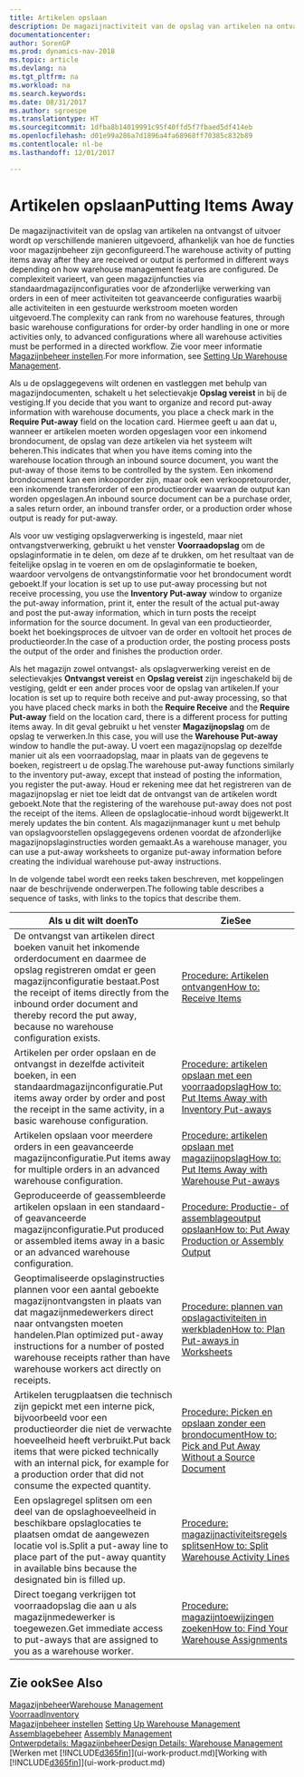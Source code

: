 ```yaml
---
title: Artikelen opslaan
description: De magazijnactiviteit van de opslag van artikelen na ontvangst of uitvoer wordt op verschillende manieren uitgevoerd, afhankelijk van hoe de functies voor magazijnbeheer zijn geconfigureerd.
documentationcenter: 
author: SorenGP
ms.prod: dynamics-nav-2018
ms.topic: article
ms.devlang: na
ms.tgt_pltfrm: na
ms.workload: na
ms.search.keywords: 
ms.date: 08/31/2017
ms.author: sgroespe
ms.translationtype: HT
ms.sourcegitcommit: 1dfba8b14019991c95f40ffd5f7fbaed5df414eb
ms.openlocfilehash: d01e99a286a7d1896a4fa68968ff70385c832b89
ms.contentlocale: nl-be
ms.lasthandoff: 12/01/2017

---
```

# <a name="putting-items-away"></a><span data-ttu-id="3e559-103">Artikelen opslaan</span><span class="sxs-lookup"><span data-stu-id="3e559-103">Putting Items Away</span></span>
<span data-ttu-id="3e559-104">De magazijnactiviteit van de opslag van artikelen na ontvangst of uitvoer wordt op verschillende manieren uitgevoerd, afhankelijk van hoe de functies voor magazijnbeheer zijn geconfigureerd.</span><span class="sxs-lookup"><span data-stu-id="3e559-104">The warehouse activity of putting items away after they are received or output is performed in different ways depending on how warehouse management features are configured.</span></span> <span data-ttu-id="3e559-105">De complexiteit varieert, van geen magazijnfuncties via standaardmagazijnconfiguraties voor de afzonderlijke verwerking van orders in een of meer activiteiten tot geavanceerde configuraties waarbij alle activiteiten in een gestuurde werkstroom moeten worden uitgevoerd.</span><span class="sxs-lookup"><span data-stu-id="3e559-105">The complexity can rank from no warehouse features, through basic warehouse configurations for order-by order handling in one or more activities only, to advanced configurations where all warehouse activities must be performed in a directed workflow.</span></span> <span data-ttu-id="3e559-106">Zie voor meer informatie [Magazijnbeheer instellen](warehouse-setup-warehouse.md).</span><span class="sxs-lookup"><span data-stu-id="3e559-106">For more information, see [Setting Up Warehouse Management](warehouse-setup-warehouse.md).</span></span>

<span data-ttu-id="3e559-107">Als u de opslaggegevens wilt ordenen en vastleggen met behulp van magazijndocumenten, schakelt u het selectievakje **Opslag vereist** in bij de vestiging.</span><span class="sxs-lookup"><span data-stu-id="3e559-107">If you decide that you want to organize and record put-away information with warehouse documents, you place a check mark in the **Require Put-away** field on the location card.</span></span> <span data-ttu-id="3e559-108">Hiermee geeft u aan dat u, wanneer er artikelen moeten worden opgeslagen voor een inkomend brondocument, de opslag van deze artikelen via het systeem wilt beheren.</span><span class="sxs-lookup"><span data-stu-id="3e559-108">This indicates that when you have items coming into the warehouse location through an inbound source document, you want the put-away of those items to be controlled by the system.</span></span> <span data-ttu-id="3e559-109">Een inkomend brondocument kan een inkooporder zijn, maar ook een verkoopretourorder, een inkomende transferorder of een productieorder waarvan de output kan worden opgeslagen.</span><span class="sxs-lookup"><span data-stu-id="3e559-109">An inbound source document can be a purchase order, a sales return order, an inbound transfer order, or a production order whose output is ready for put-away.</span></span>  

<span data-ttu-id="3e559-110">Als voor uw vestiging opslagverwerking is ingesteld, maar niet ontvangstverwerking, gebruikt u het venster **Voorraadopslag** om de opslaginformatie in te delen, om deze af te drukken, om het resultaat van de feitelijke opslag in te voeren en om de opslaginformatie te boeken, waardoor vervolgens de ontvangstinformatie voor het brondocument wordt geboekt.</span><span class="sxs-lookup"><span data-stu-id="3e559-110">If your location is set up to use put-away processing but not receive processing, you use the **Inventory Put-away** window to organize the put-away information, print it, enter the result of the actual put-away and post the put-away information, which in turn posts the receipt information for the source document.</span></span> <span data-ttu-id="3e559-111">In geval van een productieorder, boekt het boekingsproces de uitvoer van de order en voltooit het proces de productieorder.</span><span class="sxs-lookup"><span data-stu-id="3e559-111">In the case of a production order, the posting process posts the output of the order and finishes the production order.</span></span>

<span data-ttu-id="3e559-112">Als het magazijn zowel ontvangst- als opslagverwerking vereist en de selectievakjes **Ontvangst vereist** en **Opslag vereist** zijn ingeschakeld bij de vestiging, geldt er een ander proces voor de opslag van artikelen.</span><span class="sxs-lookup"><span data-stu-id="3e559-112">If your location is set up to require both receive and put-away processing, so that you have placed check marks in both the **Require Receive** and the **Require Put-away** field on the location card, there is a different process for putting items away.</span></span> <span data-ttu-id="3e559-113">In dit geval gebruikt u het venster **Magazijnopslag** om de opslag te verwerken.</span><span class="sxs-lookup"><span data-stu-id="3e559-113">In this case, you will use the **Warehouse Put-away** window to handle the put-away.</span></span> <span data-ttu-id="3e559-114">U voert een magazijnopslag op dezelfde manier uit als een voorraadopslag, maar in plaats van de gegevens te boeken, registreert u de opslag.</span><span class="sxs-lookup"><span data-stu-id="3e559-114">The warehouse put-away functions similarly to the inventory put-away, except that instead of posting the information, you register the put-away.</span></span> <span data-ttu-id="3e559-115">Houd er rekening mee dat het registreren van de magazijnopslag er niet toe leidt dat de ontvangst van de artikelen wordt geboekt.</span><span class="sxs-lookup"><span data-stu-id="3e559-115">Note that the registering of the warehouse put-away does not post the receipt of the items.</span></span> <span data-ttu-id="3e559-116">Alleen de opslaglocatie-inhoud wordt bijgewerkt.</span><span class="sxs-lookup"><span data-stu-id="3e559-116">It merely updates the bin content.</span></span> <span data-ttu-id="3e559-117">Als magazijnmanager kunt u met behulp van opslagvoorstellen opslaggegevens ordenen voordat de afzonderlijke magazijnopslaginstructies worden gemaakt.</span><span class="sxs-lookup"><span data-stu-id="3e559-117">As a warehouse manager, you can use a put-away worksheets to organize put-away information before creating the individual warehouse put-away instructions.</span></span>

<span data-ttu-id="3e559-118">In de volgende tabel wordt een reeks taken beschreven, met koppelingen naar de beschrijvende onderwerpen.</span><span class="sxs-lookup"><span data-stu-id="3e559-118">The following table describes a sequence of tasks, with links to the topics that describe them.</span></span>   

|<span data-ttu-id="3e559-119">**Als u dit wilt doen**</span><span class="sxs-lookup"><span data-stu-id="3e559-119">**To**</span></span>|<span data-ttu-id="3e559-120">**Zie**</span><span class="sxs-lookup"><span data-stu-id="3e559-120">**See**</span></span>|  
|------------|-------------|  
|<span data-ttu-id="3e559-121">De ontvangst van artikelen direct boeken vanuit het inkomende orderdocument en daarmee de opslag registreren omdat er geen magazijnconfiguratie bestaat.</span><span class="sxs-lookup"><span data-stu-id="3e559-121">Post the receipt of items directly from the inbound order document and thereby record the put away, because no warehouse configuration exists.</span></span>|[<span data-ttu-id="3e559-122">Procedure: Artikelen ontvangen</span><span class="sxs-lookup"><span data-stu-id="3e559-122">How to: Receive Items</span></span>](warehouse-how-receive-items.md)|  
|<span data-ttu-id="3e559-123">Artikelen per order opslaan en de ontvangst in dezelfde activiteit boeken, in een standaardmagazijnconfiguratie.</span><span class="sxs-lookup"><span data-stu-id="3e559-123">Put items away order by order and post the receipt in the same activity, in a basic warehouse configuration.</span></span>|[<span data-ttu-id="3e559-124">Procedure: artikelen opslaan met een voorraadopslag</span><span class="sxs-lookup"><span data-stu-id="3e559-124">How to: Put Items Away with Inventory Put-aways</span></span>](warehouse-how-to-put-items-away-with-inventory-put-aways.md)|  
|<span data-ttu-id="3e559-125">Artikelen opslaan voor meerdere orders in een geavanceerde magazijnconfiguratie.</span><span class="sxs-lookup"><span data-stu-id="3e559-125">Put items away for multiple orders in an advanced warehouse configuration.</span></span>|[<span data-ttu-id="3e559-126">Procedure: artikelen opslaan met magazijnopslag</span><span class="sxs-lookup"><span data-stu-id="3e559-126">How to: Put Items Away with Warehouse Put-aways</span></span>](warehouse-how-to-put-items-away-with-warehouse-put-aways.md)|  
|<span data-ttu-id="3e559-127">Geproduceerde of geassembleerde artikelen opslaan in een standaard- of geavanceerde magazijnconfiguratie.</span><span class="sxs-lookup"><span data-stu-id="3e559-127">Put produced or assembled items away in a basic or an advanced warehouse configuration.</span></span>|[<span data-ttu-id="3e559-128">Procedure: Productie- of assemblageoutput opslaan</span><span class="sxs-lookup"><span data-stu-id="3e559-128">How to: Put Away Production or Assembly Output</span></span>](warehouse-how-to-put-away-production-output.md)|
|<span data-ttu-id="3e559-129">Geoptimaliseerde opslaginstructies plannen voor een aantal geboekte magazijnontvangsten in plaats van dat magazijnmedewerkers direct naar ontvangsten moeten handelen.</span><span class="sxs-lookup"><span data-stu-id="3e559-129">Plan optimized put-away instructions for a number of posted warehouse receipts rather than have warehouse workers act directly on receipts.</span></span>|[<span data-ttu-id="3e559-130">Procedure: plannen van opslagactiviteiten in werkbladen</span><span class="sxs-lookup"><span data-stu-id="3e559-130">How to: Plan Put-aways in Worksheets</span></span>](warehouse-how-to-plan-put-aways-in-worksheets.md)|  
|<span data-ttu-id="3e559-131">Artikelen terugplaatsen die technisch zijn gepickt met een interne pick, bijvoorbeeld voor een productieorder die niet de verwachte hoeveelheid heeft verbruikt.</span><span class="sxs-lookup"><span data-stu-id="3e559-131">Put back items that were picked technically with an internal pick, for example for a production order that did not consume the expected quantity.</span></span>|[<span data-ttu-id="3e559-132">Procedure: Picken en opslaan zonder een brondocument</span><span class="sxs-lookup"><span data-stu-id="3e559-132">How to: Pick and Put Away Without a Source Document</span></span>](warehouse-how-to-create-put-aways-from-internal-put-aways.md)|
|<span data-ttu-id="3e559-133">Een opslagregel splitsen om een deel van de opslaghoeveelheid in beschikbare opslaglocaties te plaatsen omdat de aangewezen locatie vol is.</span><span class="sxs-lookup"><span data-stu-id="3e559-133">Split a put-away line to place part of the put-away quantity in available bins because the designated bin is filled up.</span></span>|[<span data-ttu-id="3e559-134">Procedure: magazijnactiviteitsregels splitsen</span><span class="sxs-lookup"><span data-stu-id="3e559-134">How to: Split Warehouse Activity Lines</span></span>](warehouse-how-to-split-warehouse-activity-lines.md)|
|<span data-ttu-id="3e559-135">Direct toegang verkrijgen tot voorraadopslag die aan u als magazijnmedewerker is toegewezen.</span><span class="sxs-lookup"><span data-stu-id="3e559-135">Get immediate access to put-aways that are assigned to you as a warehouse worker.</span></span>|[<span data-ttu-id="3e559-136">Procedure: magazijntoewijzingen zoeken</span><span class="sxs-lookup"><span data-stu-id="3e559-136">How to: Find Your Warehouse Assignments</span></span>](warehouse-how-to-find-your-warehouse-assignments.md)|    

## <a name="see-also"></a><span data-ttu-id="3e559-137">Zie ook</span><span class="sxs-lookup"><span data-stu-id="3e559-137">See Also</span></span>  
[<span data-ttu-id="3e559-138">Magazijnbeheer</span><span class="sxs-lookup"><span data-stu-id="3e559-138">Warehouse Management</span></span>](warehouse-manage-warehouse.md)  
[<span data-ttu-id="3e559-139">Voorraad</span><span class="sxs-lookup"><span data-stu-id="3e559-139">Inventory</span></span>](inventory-manage-inventory.md)  
<span data-ttu-id="3e559-140">[Magazijnbeheer instellen](warehouse-setup-warehouse.md)   </span><span class="sxs-lookup"><span data-stu-id="3e559-140">[Setting Up Warehouse Management](warehouse-setup-warehouse.md)   </span></span>  
<span data-ttu-id="3e559-141">[Assemblagebeheer](assembly-assemble-items.md)  </span><span class="sxs-lookup"><span data-stu-id="3e559-141">[Assembly Management](assembly-assemble-items.md)  </span></span>  
[<span data-ttu-id="3e559-142">Ontwerpdetails: Magazijnbeheer</span><span class="sxs-lookup"><span data-stu-id="3e559-142">Design Details: Warehouse Management</span></span>](design-details-warehouse-management.md)  
<span data-ttu-id="3e559-143">[Werken met [!INCLUDE[d365fin](includes/d365fin_md.md)]](ui-work-product.md)</span><span class="sxs-lookup"><span data-stu-id="3e559-143">[Working with [!INCLUDE[d365fin](includes/d365fin_md.md)]](ui-work-product.md)</span></span>  

